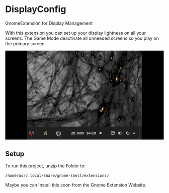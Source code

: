 # DisplayConfig
GnomeExtension for Display Management

With this extension you can set up your display lightness on all your screens. The Game Mode deactivate all unneeded screens so you play on the primary screen.

![](DisplayDimmDemo.gif)

## Setup
To run this project, unzip the Folder to:

    /home/usr/.local/share/gnome-shell/extensions/
    
Maybe you can Install this soon from the Gnome Extension Website.
